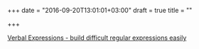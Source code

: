 +++
date = "2016-09-20T13:01:01+03:00"
draft = true
title = ""

+++

<p><a href="https://github.com/VerbalExpressions/GoVerbalExpressions">Verbal Expressions - build difficult regular expressions easily</a></p>
